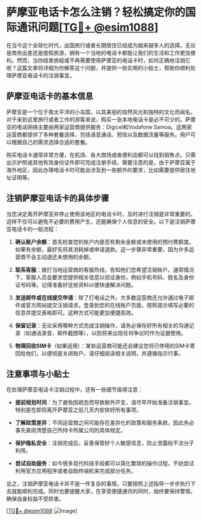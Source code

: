 # 萨摩亚电话卡怎么注销？轻松搞定你的国际通讯问题[[TG💪+ @esim1088](https://t.me/s/esim1088)]

在当今这个全球化时代，出国旅行或者长期居住已经成为越来越多人的选择。无论是商务出差还是度假旅游，拥有一个当地的电话卡都能让我们的生活和工作更加便利。然而，当你结束旅程或不再需要使用萨摩亚的电话卡时，如何正确地注销它呢？这篇文章将详细为你解答这个问题，并提供一些实用的小贴士，帮助你顺利处理萨摩亚电话卡的注销事宜。

## 萨摩亚电话卡的基本信息

萨摩亚是一个位于南太平洋的小岛国，以其美丽的自然风光和独特的文化而闻名。对于来到这里旅行或者工作的游客来说，购买一张本地电话卡是必不可少的。萨摩亚的电话网络主要由两家运营商提供服务：Digicel和Vodafone Samoa。这两家运营商都提供了多种套餐选择，包括语音通话、短信以及数据流量等服务。用户可以根据自己的需求选择合适的套餐。

购买电话卡通常非常方便，在机场、各大商场或者便利店都可以找到销售点。只需出示护照或其他有效身份证件即可完成注册手续。需要注意的是，由于萨摩亚属于海外地区，因此办理电话卡时可能会涉及到一些额外的要求，比如需要提供居住地址证明等。

## 注销萨摩亚电话卡的具体步骤

当您决定离开萨摩亚并停止使用该地区的电话卡时，及时进行注销是非常重要的。这样不仅可以避免不必要的费用产生，还能确保个人信息的安全。以下是注销萨摩亚电话卡的一般流程：

1. **确认账户余额**：首先检查您的账户内是否有剩余金额或未使用的预付费额度。如果有余额，最好先将其消耗掉或申请退款。这一步骤非常重要，因为许多运营商不会主动退还未使用的余额。

2. **联系客服**：拨打当地运营商的客服热线，告知他们您希望注销账户。通常情况下，客服人员会要求您提供相关信息以验证身份，例如手机号码、姓名及身份证号码等。记得准备好这些资料以便快速解决问题。

3. **发送邮件或在线提交申请**：除了打电话之外，大多数运营商还允许通过电子邮件或官方网站提交注销请求。登录到您的在线账户页面，按照提示填写必要的信息并提交表格即可。这种方式可能更加便捷高效。

4. **保留记录**：无论采用哪种方式完成注销操作，请务必保存好所有相关的沟通记录（如通话录音、邮件截图等），以防将来出现任何争议时作为证据使用。

5. **物理回收SIM卡**（如果适用）：某些运营商可能还会建议您将已停用的SIM卡寄回给他们，以便彻底关闭账户。请仔细阅读相关说明，并遵循指示行事。

## 注意事项与小贴士

在处理萨摩亚电话卡注销过程中，还有一些细节值得注意：

- **提前规划时间**：为了避免因疏忽而导致额外开支，请尽早开始准备注销事宜。特别是在即将离开萨摩亚之前几天内安排好所有事项。
  
- **了解政策差异**：不同运营商之间可能存在差异化的政策和服务条款，因此务必事先查阅清楚自己所持卡所属公司的具体规定。

- **保护隐私安全**：注销完成后，妥善保管好个人敏感信息，防止泄露给不法分子利用。

- **尝试自助服务**：如今很多现代科技手段都可以简化繁琐的操作过程，不妨尝试利用官方应用程序或者自助终端机来完成部分任务。

总之，注销萨摩亚电话卡并不是一件复杂的事情，只要按照上述指导一步步执行下去就能顺利完成。同时也要提醒大家，在享受便捷通讯的同时，始终要保持警惕，确保自身权益不受损害。

[[TG💪+ @esim1088](https://t.me/s/esim1088) ![Image](https://i.postimg.cc/4NQfJmqS/Snipaste-2025-05-13-00-14-12.png)]